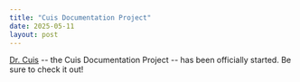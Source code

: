 ```yaml
---
title: "Cuis Documentation Project"
date: 2025-05-11
layout: post
---
```


[Dr. Cuis](http://doc.cuis.st) -- the Cuis Documentation Project --
has been officially started. Be sure to check it out!
